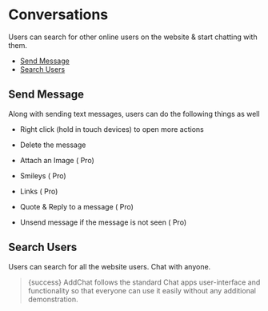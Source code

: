 # Conversations

Users can search for other online users on the website & start chatting with them.

- [Send Message](#Send-message)
- [Search Users](#Search-Users)


<a name="Send-Message"></a>
## Send Message

Along with sending text messages, users can do the following things as well

- Right click (hold in touch devices) to open more actions <larecipe-badge type="secondary" circle icon="fa fa-hand-o-up"></larecipe-badge>
- Delete the message <larecipe-badge type="danger" circle icon="fa fa-trash-o"></larecipe-badge>

- Attach an Image (<larecipe-badge type="black" circle icon="fa fa-lock"></larecipe-badge> Pro)
- Smileys (<larecipe-badge type="black" circle icon="fa fa-lock"></larecipe-badge> Pro)
- Links (<larecipe-badge type="black" circle icon="fa fa-lock"></larecipe-badge> Pro)
- Quote & Reply to a message (<larecipe-badge type="black" circle icon="fa fa-lock"></larecipe-badge> Pro)
- Unsend message if the message is not seen (<larecipe-badge type="black" circle icon="fa fa-lock"></larecipe-badge> Pro)


<a name="Search-Users"></a>
## Search Users

Users can search for all the website users. Chat with anyone. 


>{success} AddChat follows the standard Chat apps user-interface and functionality so that everyone can use it easily without any additional demonstration.